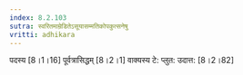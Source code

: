 ```yaml
---
index: 8.2.103
sutra: स्वरितमाम्रेडितेऽसूयासम्मतिकोपकुत्सनेषु
vritti: adhikara
---
```


 पदस्य [8।1।16]  पूर्वत्रासिद्धम् [8।2।1]  वाक्यस्य टे: प्लुत: उदात्त: [8।2।82]